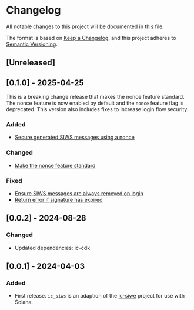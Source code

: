 # Changelog

All notable changes to this project will be documented in this file.

The format is based on [Keep a Changelog](https://keepachangelog.com/en/1.0.0/), and this project adheres to [Semantic Versioning](https://semver.org/spec/v2.0.0.html).

## [Unreleased]

## [0.1.0] - 2025-04-25

This is a breaking change release that makes the nonce feature standard. The nonce feature is now enabled by default and the `nonce` feature flag is deprecated. This version also includes fixes to increase login flow security.

### Added
* [Secure generated SIWS messages using a nonce](https://github.com/kristoferlund/ic-siws/commit/6d4fbab7438c65c4bde1c54d87d73a094cdac849)

### Changed
* [Make the nonce feature standard](https://github.com/kristoferlund/ic-siws/commit/784bade5cefb0bb8ef188263986a906a0814c3d0)

### Fixed
* [Ensure SIWS messages are always removed on login](https://github.com/kristoferlund/ic-siws/commit/de3f015fd6a039da0d27e15484e38ab602672b5a)
* [Return error if signature has expired](https://github.com/kristoferlund/ic-siws/commit/5632a0ff8f7bb4b6814eda4554c20b22a955ce27)


## [0.0.2] - 2024-08-28

### Changed

- Updated dependencies: ic-cdk

## [0.0.1] - 2024-04-03

### Added

- First release. `ic_siws` is an adaption of the [ic-siwe](https://github.com/kristoferlund/ic-siwe) project for use with Solana.
